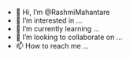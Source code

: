 - 👋 Hi, I’m @RashmiMahantare
- 👀 I’m interested in ...
- 🌱 I’m currently learning ...
- 💞️ I’m looking to collaborate on ...
- 📫 How to reach me ...

<!---
RashmiMahantare/RashmiMahantare is a ✨ special ✨ repository because its `README.md` (this file) appears on your GitHub profile.
You can click the Preview link to take a look at your changes.
--->

